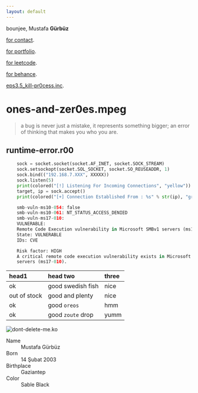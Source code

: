 ```yaml
---
layout: default
---
```


bounjee, Mustafa **Gürbüz**

[for contact](https://www.linkedin.com/in/grbuzmustafa/).

[for portfolio](https://bionluk.com/bounjee/).

[for leetcode](https://leetcode.com/u/penguinhacker/).

[for behance](https://www.behance.net/bounjee/).

[eps3.5_kill-pr0cess.inc](https://en.wikipedia.org/wiki/Eps3.5_kill-process.inc/).

# ones-and-zer0es.mpeg

> a bug is never just a mistake, it represents something bigger; an error of thinking that makes you who you are.

## runtime-error.r00

```py
    sock = socket.socket(socket.AF_INET, socket.SOCK_STREAM)
    sock.setsockopt(socket.SOL_SOCKET, socket.SO_REUSEADDR, 1)
    sock.bind(("192.168.7.XXX", XXXXX))
    sock.listen(5)
    print(colored("[!] Listening For Incoming Connections", "yellow"))
    target, ip = sock.accept()
    print(colored("[+] Connection Established From : %s" % str(ip), "green"))

    smb-vuln-ms10-054: false
    smb-vuln-ms10-061: NT_STATUS_ACCESS_DENIED
    smb-vuln-ms17-010:
    VULNERABLE:
    Remote Code Execution vulnerability in Microsoft SMBv1 servers (ms17-010)
    State: VULNERABLE
    IDs: CVE

    Risk factor: HIGH
    A critical remote code execution vulnerability exists in Microsoft SMBv1
    servers (ms17-010).
```

| head1        | head two          | three |
|:-------------|:------------------|:------|
| ok           | good swedish fish | nice  |
| out of stock | good and plenty   | nice  |
| ok           | good `oreos`      | hmm   |
| ok           | good `zoute` drop | yumm  |

![dont-delete-me.ko](../assets/images/programmercat.gif)

<dl>
<dt>Name</dt>
<dd>Mustafa Gürbüz</dd>
<dt>Born</dt>
<dd>14 Şubat 2003</dd>
<dt>Birthplace</dt>
<dd>Gaziantep</dd>
<dt>Color</dt>
<dd>Sable Black</dd>
</dl>

